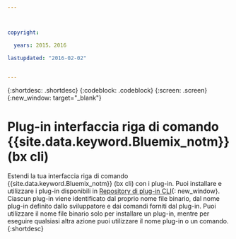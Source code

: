 ```yaml
---



copyright:

  years: 2015，2016

lastupdated: "2016-02-02"


---
```


{:shortdesc: .shortdesc}
{:codeblock: .codeblock}
{:screen: .screen}
{:new_window: target="_blank"}

# Plug-in interfaccia riga di comando {{site.data.keyword.Bluemix_notm}} (bx cli)

Estendi la tua interfaccia riga di comando {{site.data.keyword.Bluemix_notm}} (bx cli) con i plug-in. Puoi installare e utilizzare i plug-in disponibili in [Repository di plug-in CLI](http://plugins.ng.bluemix.net/){: new_window}. Ciascun plug-in viene identificato dal proprio nome file binario, dal nome plug-in definito dallo sviluppatore e dai comandi forniti dal plug-in. Puoi utilizzare il nome file binario solo per installare un plug-in, mentre per eseguire qualsiasi altra azione puoi utilizzare il nome plug-in o un comando.
{:shortdesc}
